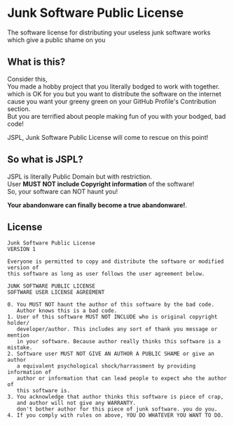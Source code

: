 # Junk Software Public License
The software license for distributing your useless junk software works which give a public shame on you

## What is this?
Consider this,  
You made a hobby project that you literally bodged to work with together.  
which is OK for you but you want to distribute the software on the internet cause you want your greeny green on your GitHub Profile's Contribution section.  
But you are terrified about people making fun of you with your bodged, bad code!  
  
JSPL, Junk Software Public License will come to rescue on this point!

## So what is JSPL?
JSPL is literally Public Domain but with restriction.  
User **MUST NOT include Copyright information** of the software!  
So, your software can NOT haunt you!  
  
**Your abandonware can finally become a true abandonware!**. 

## License
```
Junk Software Public License
VERSION 1

Everyone is permitted to copy and distribute the software or modified version of
this software as long as user follows the user agreement below.

JUNK SOFTWARE PUBLIC LICENSE
SOFTWARE USER LICENSE AGREEMENT

0. You MUST NOT haunt the author of this software by the bad code.
   Author knows this is a bad code.
1. User of this software MUST NOT INCLUDE who is original copyright holder/
   developer/author. This includes any sort of thank you message or mention 
   in your software. Because author really thinks this software is a mistake.
2. Software user MUST NOT GIVE AN AUTHOR A PUBLIC SHAME or give an author
   a equivalent psychological shock/harrassment by providing information of 
   author or information that can lead people to expect who the author of
   this software is.
3. You acknowledge that author thinks this software is piece of crap,
   and author will not give any WARRANTY.
   don't bother author for this piece of junk software. you do you.
4. If you comply with rules on above, YOU DO WHATEVER YOU WANT TO DO.
```

